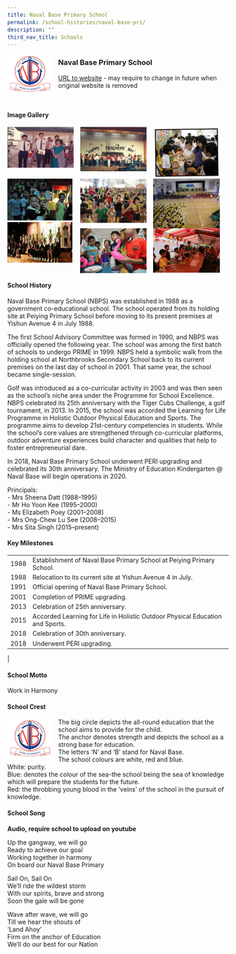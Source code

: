 ```yaml
---
title: Naval Base Primary School
permalink: /school-histories/naval-base-pri/
description: ""
third_nav_title: Schools
---
```

<img src="/images/navalbasepri1.png" style="width:20%;margin-right:15px;" align = "left">

### **Naval Base Primary School**
[URL to website](https://navalbasepri.moe.edu.sg/) - may require to change in future when original website is removed

<br clear="left">

#### **Image Gallery**

<p><a href="https://staging.d1yxymztqoj7qn.amplifyapp.com/images/navalbasepri2.jpg">  
<img src="/images/navalbasepri2.jpg" style="width:30%;margin-right:15px;" align = "left">
</a></p>

<p><a href="https://staging.d1yxymztqoj7qn.amplifyapp.com/images/navalbasepri3.jpg">  
<img src="/images/navalbasepri3.jpg" style="width:30%;margin-right:15px;" align = "left">
</a></p>

<p><a href="https://staging.d1yxymztqoj7qn.amplifyapp.com/images/navalbasepri4.jpg">  
<img src="/images/navalbasepri4.jpg" style="width:30%;margin-right:15px;" align = "left">
</a></p>

<p><a href="https://staging.d1yxymztqoj7qn.amplifyapp.com/images/navalbasepri5.jpg">  
<img src="/images/navalbasepri5.jpg" style="width:30%;margin-right:15px;" align = "left">
</a></p>

<p><a href="https://staging.d1yxymztqoj7qn.amplifyapp.com/images/navalbasepri6.jpg">  
<img src="/images/navalbasepri6.jpg" style="width:30%;margin-right:15px;" align = "left">
</a></p>

<p><a href="https://staging.d1yxymztqoj7qn.amplifyapp.com/images/navalbasepri7.jpg">  
<img src="/images/navalbasepri7.jpg" style="width:30%;margin-right:15px;" align = "left">
</a></p>

<p><a href="https://staging.d1yxymztqoj7qn.amplifyapp.com/images/navalbasepri9.jpg">  
<img src="/images/navalbasepri9.jpg" style="width:30%;margin-right:15px;" align = "left">
</a></p>

<p><a href="https://staging.d1yxymztqoj7qn.amplifyapp.com/images/navalbasepri10.jpg">  
<img src="/images/navalbasepri10.jpg" style="width:30%;margin-right:15px;" align = "left">
</a></p>

<br clear="left">

#### **School History**
Naval Base Primary School (NBPS) was established in 1988 as a government co-educational school. The school operated from its holding site at Peiying Primary School before moving to its present premises at Yishun Avenue 4 in July 1988.

The first School Advisory Committee was formed in 1990, and NBPS was officially opened the following year. The school was among the first batch of schools to undergo PRIME in 1999. NBPS held a symbolic walk from the holding school at Northbrooks Secondary School back to its current premises on the last day of school in 2001. That same year, the school became single-session.

Golf was introduced as a co-curricular activity in 2003 and was then seen as the school’s niche area under the Programme for School Excellence. NBPS celebrated its 25th anniversary with the Tiger Cubs Challenge, a golf tournament, in 2013. In 2015, the school was accorded the Learning for Life Programme in Holistic Outdoor Physical Education and Sports. The programme aims to develop 21st-century competencies in students. While the school’s core values are strengthened through co-curricular platforms, outdoor adventure experiences build character and qualities that help to foster entrepreneurial dare.

In 2018, Naval Base Primary School underwent PERI upgrading and celebrated its 30th anniversary. The Ministry of Education Kindergarten @ Naval Base will begin operations in 2020.

Principals:<br>
\- Mrs Sheena Datt (1988–1995)<br>
\- Mr Ho Yoon Kee (1995–2000)<br>
\- Ms Elizabeth Poey (2001–2008)<br>
\- Mrs Ong-Chew Lu See (2008–2015)<br>
\- Mrs Sita Singh (2015–present)

#### **Key Milestones**

|  |  |
|:---:|---|
| 1988 | Establishment of Naval Base Primary School at Peiying Primary School. |
| 1988 | Relocation to its current site at Yishun Avenue 4 in July. |
| 1991 | Official opening of Naval Base Primary School. |
| 2001 | Completion of PRIME upgrading. |
| 2013 | Celebration of 25th anniversary. |
| 2015 | Accorded Learning for Life in Holistic Outdoor Physical Education and Sports. |
| 2018 | Celebration of 30th anniversary. |
| 2018 | Underwent PERI upgrading. |
|

#### **School Motto**
Work in Harmony

#### **School Crest**
<img src="/images/navalbasepri1.png" style="width:20%;margin-right:15px;" align = "left">

The big circle depicts the all-round education that the school aims to provide for the child.<br>
The anchor denotes strength and depicts the school as a strong base for education.<br>
The letters ‘N’ and ‘B’ stand for Naval Base.  
The school colours are white, red and blue.  
White: purity.<br>
Blue: denotes the colour of the sea-the school being the sea of knowledge which will prepare the students for the future.<br>
Red: the throbbing young blood in the ‘veins’ of the school in the pursuit of knowledge.

#### **School Song**
**Audio, require school to upload on youtube**

Up the gangway, we will go<br>
Ready to achieve our goal<br>
Working together in harmony<br>
On board our Naval Base Primary<br>

Sail On, Sail On<br>
We’ll ride the wildest storm<br>
With our spirits, brave and strong<br>
Soon the gale will be gone<br>

Wave after wave, we will go<br>
Till we hear the shouts of<br>
‘Land Ahoy’<br>
Firm on the anchor of Education<br>
We’ll do our best for our Nation